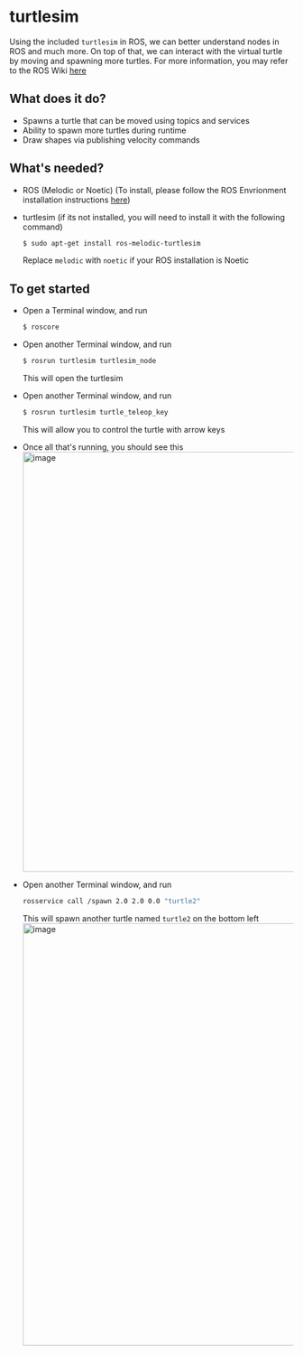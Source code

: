 # turtlesim

Using the included `turtlesim` in ROS, we can better understand nodes in ROS and much more. On top of that, we can interact with the virtual turtle by moving and spawning more turtles. For more information, you may refer to the ROS Wiki [here](http://wiki.ros.org/turtlesim/Tutorials)

## What does it do?
- Spawns a turtle that can be moved using topics and services
-  Ability to spawn more turtles during runtime
-  Draw shapes via publishing velocity commands

## What's needed?
- ROS (Melodic or Noetic) (To install, please follow the ROS Envrionment installation instructions [here](http://wiki.ros.org/ROS/Tutorials/InstallingandConfiguringROSEnvironment))
- turtlesim (if its not installed, you will need to install it with the following command)

  ```bash
  $ sudo apt-get install ros-melodic-turtlesim
  ```
  Replace `melodic` with `noetic` if your ROS installation is Noetic

## To get started

- Open a Terminal window, and run

  ```bash
  $ roscore
  ```
  
- Open another Terminal window, and run

  ```bash
  $ rosrun turtlesim turtlesim_node
  ```
  This will open the turtlesim

- Open another Terminal window, and run

  ```bash
  $ rosrun turtlesim turtle_teleop_key
  ```
  This will allow you to control the turtle with arrow keys

- Once all that's running, you should see this
  <img width="989" height="744" alt="image" src="https://github.com/user-attachments/assets/4d750337-6856-45f7-bd13-56f4cfa47da5" />

- Open another Terminal window, and run

  ```bash
  rosservice call /spawn 2.0 2.0 0.0 "turtle2"
  ```
  This will spawn another turtle named `turtle2` on the bottom left
  <img width="1172" height="748" alt="image" src="https://github.com/user-attachments/assets/c298f2d2-e963-4db7-a85d-3e2ea3a79210" />
